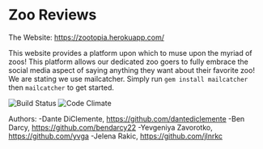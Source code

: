 # Zoo Reviews

The Website: https://zootopia.herokuapp.com/

This website provides a platform upon which to muse upon the myriad of zoos! This platform allows our dedicated zoo goers to fully embrace the social media aspect of saying anything they want about their favorite zoo!
 We are stating we use mailcatcher. Simply run ```gem install mailcatcher``` then ```mailcatcher``` to get started.

![Build Status](https://codeship.com/projects/eb084420-250a-0134-e5e3-7683f31e7ecf/status?branch=master)
![Code Climate](https://codeclimate.com/github/dantediclemente/zoo-review.png)

Authors: 
  -Dante DiClemente, https://github.com/dantediclemente
  -Ben Darcy, https://github.com/bendarcy22
  -Yevgeniya Zavorotko, https://github.com/yvga
  -Jelena Rakic, https://github.com/jlnrkc
